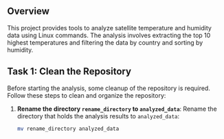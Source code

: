 ## Overview

This project provides tools to analyze satellite temperature and humidity data using Linux commands. The analysis involves extracting the top 10 highest temperatures and filtering the data by country and sorting by humidity.

## Task 1: Clean the Repository

Before starting the analysis, some cleanup of the repository is required. Follow these steps to clean and organize the repository:

1. **Rename the directory `rename_directory` to `analyzed_data`**:
   Rename the directory that holds the analysis results to `analyzed_data`:

   ```bash
   mv rename_directory analyzed_data

   ```

